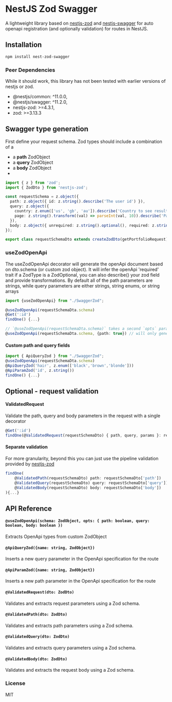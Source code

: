 
# NestJS Zod Swagger

A lightweight library based on [nestjs-zod](https://www.npmjs.com/package/nestjs-zod) and [nestjs-swagger](https://www.npmjs.com/package/@nestjs/swagger) for auto openapi registration (and optionally validation) for routes in NestJS.


## Installation

```bash
npm install nest-zod-swagger
```

### Peer Dependencies
While it should work, this library has not been tested with earlier versions of nestjs or zod.
- @nestjs/common: ^11.0.0,
- @nestjs/swagger: ^11.2.0,
- nestjs-zod: >=4.3.1,
- zod: >=3.13.3


## Swagger type generation
First define your request schema. Zod types should include a combination of a
- a **path** ZodObject
- a **query** ZodObject
- a **body** ZodObject
- 
```typescript
import { z } from 'zod';
import { ZodDto } from 'nestjs-zod';

const requestSchema = z.object({
  path: z.object({ id: z.string().describe('The user id') }),
  query: z.object({
    country: z.enum(['us', 'gb', 'au']).describe('Country to see results for'),
    page: z.string().transform((val) => parseInt(val, 10)).describe('Page number for pagination'),
  }),
  body: z.object({ unrequired: z.string().optional(), required: z.string() }),
});

export class requestSchemaDto extends createZodDto(getPortfolioRequest) {}
```

### useZodOpenApi
The useZodOpenApi decorator will generate the openApi document based on dto.schema (or custom zod object). It will infer
the openApi 'required' trait if a ZodType is a ZodOptional, you can also describe() your zod field and provide transformations.
By default all of the path parameters are strings, while query parameters are either strings, string enums, or string arrays

```typescript
import {useZodOpenApi} from "./SwaggerZod";

@useZodOpenApi(requestSchemaDta.schema)
@Get(':id')
findOne() {...}

// `@useZodOpenApi(requestSchemaDta.schema)` takes a second `opts` parameter that can be used to discrimiate what should be included by swagger.
@useZodOpenApi(requestSchemaDta.schema, {path: true}) // will only generate path params in swagger
```

#### Custom path and query fields

  ```typescript
import { ApiQueryZod } from "./SwaggerZod";
@useZodOpenApi(requestSchemaDta.schema)
@ApiQueryZod('hair', z.enum(['black','brown','blonde']))
@ApiParamZod('id', z.string())
findOne() {...}
```

## Optional - request validation

#### ValidatedRequest
Validate the path, query and body parameters in the request with a single decorator
```typescript
@Get(':id')
findOne(@ValidatedRequest(requestSchemaDto) { path, query, params }: requestSchemaDto) {...}
```

#### Separate validation
For more granularity, beyond this you can just use the pipeline validation provided by [nestjs-zod](https://www.npmjs.com/package/nestjs-zod)
```typescript
findOne(
    @ValidatedPath(requestSchemaDto) path: requestSchemaDto['path']) 
    @ValidatedQuery(requestSchemaDto) query: requestSchemaDto['query']) 
    @ValidatedBody(requestSchemaDto) body: requestSchemaDto['body'])
){...}
```

## API Reference

#### `@useZodOpenApi(schema: ZodObject, opts: { path: boolean, query: boolean, body: boolean })`
Extracts OpenApi types from custom ZodObject

#### `@ApiQueryZod({name: string, ZodObject})`
Inserts a new query parameter in the OpenApi specification for the route

#### `@ApiParamZod({name: string, ZodObject})`
Inserts a new path parameter in the OpenApi specification for the route

#### `@ValidatedRequest(dto: ZodDto)`
Validates and extracts request parameters using a Zod schema.

#### `@ValidatedPath(dto: ZodDto)`
Validates and extracts path parameters using a Zod schema.

#### `@ValidatedQuery(dto: ZodDto)`
Validates and extracts query parameters using a Zod schema.

#### `@ValidatedBody(dto: ZodDto)`
Validates and extracts the request body using a Zod schema.

### License

MIT
